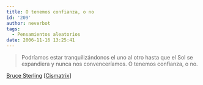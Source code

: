 ```yaml
---
title: O tenemos confianza, o no
id: '209'
author: neverbot
tags:
  - Pensamientos aleatorios
date: 2006-11-16 13:25:41
---
```


> Podríamos estar tranquilizándonos el uno al otro hasta que el Sol se expandiera y nunca nos convenceríamos. O tenemos confianza, o no.

[Bruce Sterling](http://en.wikipedia.org/wiki/Bruce_Sterling) \[[Cismatrix](http://tienda.cyberdark.net/cismatrix-n2078.html)\]